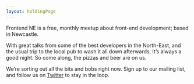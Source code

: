 ```yaml
---
layout: holdingPage
---
```


Frontend NE is a free, monthly meetup about front-end development; based in Newcastle.

With great talks from some of the best developers in the North-East, and the usual trip to the local pub to wash it all down afterwards. It’s always a good night. So come along, the pizzas and beer are on us.

We’re sorting out all the bits and bobs right now. Sign up to our mailing list, and follow us on [Twitter](http://twitter.com/frontendne) to stay in the loop.